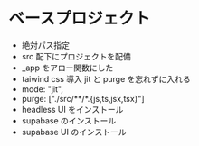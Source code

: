 # ベースプロジェクト

- 絶対パス指定
- src 配下にプロジェクトを配備
- \_app をアロー関数にした
- taiwind css 導入 jit と purge を忘れずに入れる
- mode: "jit",
- purge: ["./src/**/*.{js,ts,jsx,tsx}"]
- headless UI をインストール
- supabase のインストール
- supabase UI のインストール
